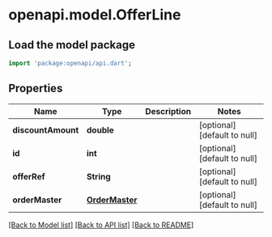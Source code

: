 # openapi.model.OfferLine

## Load the model package
```dart
import 'package:openapi/api.dart';
```

## Properties
Name | Type | Description | Notes
------------ | ------------- | ------------- | -------------
**discountAmount** | **double** |  | [optional] [default to null]
**id** | **int** |  | [optional] [default to null]
**offerRef** | **String** |  | [optional] [default to null]
**orderMaster** | [**OrderMaster**](OrderMaster.md) |  | [optional] [default to null]

[[Back to Model list]](../README.md#documentation-for-models) [[Back to API list]](../README.md#documentation-for-api-endpoints) [[Back to README]](../README.md)


